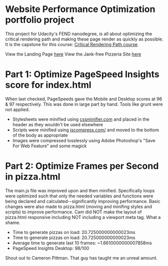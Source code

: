 Website Performance Optimization portfolio project
==========================================================

This project for Udacity's FEND nanodegree, is all about optimizing the critical rendering path and making these page render as quickly as possible. It is the capstone for this course: [Critical Rendering Path course](https://www.udacity.com/course/ud884).

View the Landing Page [here](http://danielpowell4.github.io/frontend-nanodegree-mobile-portfolio/)
View the Jank-free Pizzeria Site [here](http://danielpowell4.github.io/frontend-nanodegree-mobile-portfolio/views/pizza.html)

Part 1: Optimize PageSpeed Insights score for index.html
===============================================================

When last checked, PageSpeeds gave the Mobile and Desktop scores at 96 & 97 respectively. This was done in large part by hand. Tools like grunt were not applied.

* Stylesheets were minified using [cssminifier.com](https://cssminifier.com/) and placed in the header as they wouldn't be used elsewhere
* Scripts were minified using [jscompress.com/](http://jscompress.com/) and moved to the bottom of the body as appropriate
* Images were compressed losslessly using Adobe Photoshop's "Save For Web Feature" and some magick

Part 2: Optimize Frames per Second in pizza.html
===============================================================

The main.js file was improved upon and then minified. Specifically loops were optimized such that only the needed variables and functions were being declared and calculated--significantly improving performance. Basic changes were also made to pizza.html (moving and minifing styles and scripts) to improve performance. Cam did NOT make the layout of pizza.html responsive including NOT including a viewport meta tag. What a shame.

* Time to generate pizzas on load: 20.725000000000023ms
* Time to generate pizzas on load: 20.725000000000023ms
* Average time to generate last 10 frames: ~1.6610000000007858ms
* PageSpeed Insights Desktop: 98/100

Shout out to Cameron Pittman. That guy has taught me an unreal amount.
